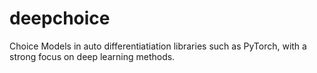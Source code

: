 # deepchoice
Choice Models in auto differentiatiation libraries such as PyTorch, with a strong focus on deep learning methods.
